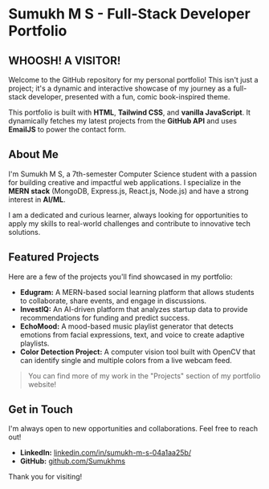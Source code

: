 # Sumukh M S - Full-Stack Developer Portfolio


## WHOOSH\! A VISITOR\!

Welcome to the GitHub repository for my personal portfolio\! This isn't just a project; it's a dynamic and interactive showcase of my journey as a full-stack developer, presented with a fun, comic book-inspired theme.

This portfolio is built with **HTML**, **Tailwind CSS**, and **vanilla JavaScript**. It dynamically fetches my latest projects from the **GitHub API** and uses **EmailJS** to power the contact form.

## About Me

I'm Sumukh M S, a 7th-semester Computer Science student with a passion for building creative and impactful web applications. I specialize in the **MERN stack** (MongoDB, Express.js, React.js, Node.js) and have a strong interest in **AI/ML**.

I am a dedicated and curious learner, always looking for opportunities to apply my skills to real-world challenges and contribute to innovative tech solutions.

## Featured Projects

Here are a few of the projects you'll find showcased in my portfolio:

  * **Edugram:** A MERN-based social learning platform that allows students to collaborate, share events, and engage in discussions.
  * **InvestIQ:** An AI-driven platform that analyzes startup data to provide recommendations for funding and predict success.
  * **EchoMood:** A mood-based music playlist generator that detects emotions from facial expressions, text, and voice to create adaptive playlists.
  * **Color Detection Project:** A computer vision tool built with OpenCV that can identify single and multiple colors from a live webcam feed.

> You can find more of my work in the "Projects" section of my portfolio website\!

## Get in Touch

I'm always open to new opportunities and collaborations. Feel free to reach out\!

  * **LinkedIn:** [linkedin.com/in/sumukh-m-s-04a1aa25b/](https://www.linkedin.com/in/sumukh-m-s-04a1aa25b/)
  * **GitHub:** [github.com/Sumukhms](https://github.com/Sumukhms)

Thank you for visiting\!
